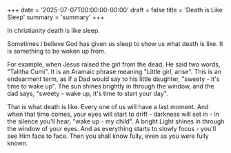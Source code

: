 +++
date = '2025-07-07T00:00:00-00:00'
draft = false
title = 'Death is Like Sleep'
summary = 'summary'
+++

In christianity death is like sleep.

Sometimes i believe God has given us sleep to show us what death is like.
It is something to be woken up from.

For example, when Jesus raised the girl from the dead, He said two words, "Talitha Cumi".
It is an Aramaic phrase meaning "Little girl, arise". This is an endearment term,
as if a Dad would say to his little daughter, 
"sweety - it's time to wake up". The sun shines brightly in through the window,
and the dad says, "sweety - wake up, it's time to start your day".

That is what death is like. Every one of us will have a last moment.
And when that time comes, your eyes will start to drift - darkness will set in - 
in the silence you'll hear, "wake up - my child".
A bright Light shines in through the window of your eyes.
And as everything starts to slowly focus - you'll see Him face to face.
Then you shall know fully, even as you were fully known.
